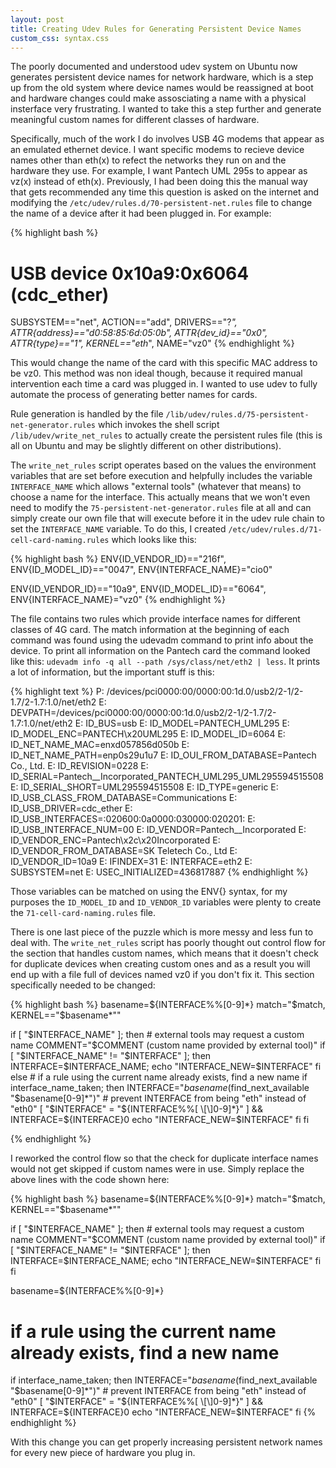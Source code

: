 ```yaml
---
layout: post
title: Creating Udev Rules for Generating Persistent Device Names
custom_css: syntax.css
---
```

The poorly documented and understood udev system on Ubuntu now generates persistent device names for network hardware, which is a step up from the old system where device names would be reassigned at boot and hardware changes could make assosciating a name with a physical insterface very frustrating. I wanted to take this a step further and generate meaningful custom names for different classes of hardware. 

Specifically, much of the work I do involves USB 4G modems that appear as an emulated ethernet device. I want specific modems to recieve device names other than eth(x) to refect the networks they run on and the hardware they use. For example, I want Pantech UML 295s to appear as vz(x) instead of eth(x). Previously, I had been doing this the manual way that gets recommended any time this question is asked on the internet and modifying the `/etc/udev/rules.d/70-persistent-net.rules` file to change the name of a device after it had been plugged in. For example:

{% highlight bash %}
# USB device 0x10a9:0x6064 (cdc_ether)
SUBSYSTEM=="net", ACTION=="add", DRIVERS=="?*", ATTR{address}=="d0:58:85:6d:05:0b", ATTR{dev_id}=="0x0", ATTR{type}=="1", KERNEL=="eth*", NAME="vz0"
{% endhighlight %}

This would change the name of the card with this specific MAC address to be vz0. This method was non ideal though, because it required manual intervention each time a card was plugged in. I wanted to use udev to fully automate the process of generating better names for cards. 

Rule generation is handled by the file `/lib/udev/rules.d/75-persistent-net-generator.rules` which invokes the shell script `/lib/udev/write_net_rules` to actually create the persistent rules file (this is all on Ubuntu and may be slightly different on other distributions).

The `write_net_rules` script operates based on the values the environment variables that are set before execution and helpfully includes the variable `INTERFACE_NAME` which allows "external tools" (whatever that means) to choose a name for the interface. This actually means that we won't even need to modify the `75-persistent-net-generator.rules` file at all and can simply create our own file that will execute before it in the udev rule chain to set the `INTERFACE_NAME` variable. To do this, I created `/etc/udev/rules.d/71-cell-card-naming.rules` which looks like this:

{% highlight bash %}
ENV{ID_VENDOR_ID}=="216f", ENV{ID_MODEL_ID}=="0047", ENV{INTERFACE_NAME}="cio0"

ENV{ID_VENDOR_ID}=="10a9", ENV{ID_MODEL_ID}=="6064", ENV{INTERFACE_NAME}="vz0"
{% endhighlight %}

The file contains two rules which provide interface names for different classes of 4G card. The match information at the beginning of each command was found using the udevadm command to print info about the device. To print all information on the Pantech card the command looked like this: `udevadm info -q all --path /sys/class/net/eth2 | less`. It prints a lot of information, but the important stuff is this:

{% highlight text %}
P: /devices/pci0000:00/0000:00:1d.0/usb2/2-1/2-1.7/2-1.7:1.0/net/eth2
E: DEVPATH=/devices/pci0000:00/0000:00:1d.0/usb2/2-1/2-1.7/2-1.7:1.0/net/eth2
E: ID_BUS=usb
E: ID_MODEL=PANTECH_UML295
E: ID_MODEL_ENC=PANTECH\x20UML295
E: ID_MODEL_ID=6064
E: ID_NET_NAME_MAC=enxd057856d050b
E: ID_NET_NAME_PATH=enp0s29u1u7
E: ID_OUI_FROM_DATABASE=Pantech Co., Ltd.
E: ID_REVISION=0228
E: ID_SERIAL=Pantech__Incorporated_PANTECH_UML295_UML295594515508
E: ID_SERIAL_SHORT=UML295594515508
E: ID_TYPE=generic
E: ID_USB_CLASS_FROM_DATABASE=Communications
E: ID_USB_DRIVER=cdc_ether
E: ID_USB_INTERFACES=:020600:0a0000:030000:020201:
E: ID_USB_INTERFACE_NUM=00
E: ID_VENDOR=Pantech__Incorporated
E: ID_VENDOR_ENC=Pantech\x2c\x20Incorporated
E: ID_VENDOR_FROM_DATABASE=SK Teletech Co., Ltd
E: ID_VENDOR_ID=10a9
E: IFINDEX=31
E: INTERFACE=eth2
E: SUBSYSTEM=net
E: USEC_INITIALIZED=436817887
{% endhighlight %}

Those variables can be matched on using the ENV{} syntax, for my purposes the `ID_MODEL_ID` and `ID_VENDOR_ID` variables were plenty to create the `71-cell-card-naming.rules` file.

There is one last piece of the puzzle which is more messy and less fun to deal with. The `write_net_rules` script has poorly thought out control flow for the section that handles custom names, which means that it doesn't check for duplicate devices when creating custom ones and as a result you will end up with a file full of devices named vz0 if you don't fix it. This section specifically needed to be changed:

{% highlight bash %}
basename=${INTERFACE%%[0-9]*}
match="$match, KERNEL==\"$basename*\""

if [ "$INTERFACE_NAME" ]; then
    # external tools may request a custom name
    COMMENT="$COMMENT (custom name provided by external tool)"
    if [ "$INTERFACE_NAME" != "$INTERFACE" ]; then
        INTERFACE=$INTERFACE_NAME;
        echo "INTERFACE_NEW=$INTERFACE"
    fi
else
    # if a rule using the current name already exists, find a new name
    if interface_name_taken; then
        INTERFACE="$basename$(find_next_available "$basename[0-9]*")"
        # prevent INTERFACE from being "eth" instead of "eth0"
        [ "$INTERFACE" = "${INTERFACE%%[ \[\]0-9]*}" ] && INTERFACE=${INTERFACE}0
        echo "INTERFACE_NEW=$INTERFACE"
    fi
fi

{% endhighlight %}

I reworked the control flow so that the check for duplicate interface names would not get skipped if custom names were in use. Simply replace the above lines with the code shown here:

{% highlight bash %}
basename=${INTERFACE%%[0-9]*}
match="$match, KERNEL==\"$basename*\""

if [ "$INTERFACE_NAME" ]; then
    # external tools may request a custom name
    COMMENT="$COMMENT (custom name provided by external tool)"
    if [ "$INTERFACE_NAME" != "$INTERFACE" ]; then
        INTERFACE=$INTERFACE_NAME;
        echo "INTERFACE_NEW=$INTERFACE"
    fi
fi

basename=${INTERFACE%%[0-9]*}

# if a rule using the current name already exists, find a new name
if interface_name_taken; then
    INTERFACE="$basename$(find_next_available "$basename[0-9]*")"
    # prevent INTERFACE from being "eth" instead of "eth0"
    [ "$INTERFACE" = "${INTERFACE%%[ \[\]0-9]*}" ] && INTERFACE=${INTERFACE}0
    echo "INTERFACE_NEW=$INTERFACE"
fi
{% endhighlight %}

With this change you can get properly increasing persistent network names for every new piece of hardware you plug in.